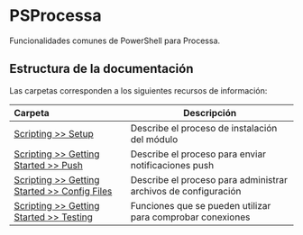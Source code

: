 # PSProcessa

Funcionalidades comunes de PowerShell para Processa.


## Estructura de la documentación

Las carpetas corresponden a los siguientes recursos de información:

| Carpeta  | Descripción  |
|:---|---|
| [Scripting >> Setup](scripting/setup)  | Describe el proceso de instalación del módulo |
| [Scripting >> Getting Started >> Push](scripting/getting-started/push)  | Describe el proceso para enviar notificaciones push |
| [Scripting >> Getting Started >> Config Files](scripting/getting-started/configfiles)  | Describe el proceso para administrar archivos de configuración |
| [Scripting >> Getting Started >> Testing](scripting/getting-started/testing)  | Funciones que se pueden utilizar para comprobar conexiones |

